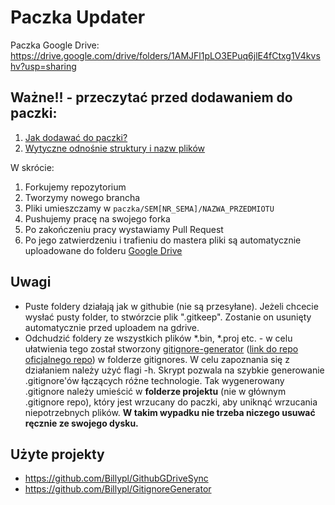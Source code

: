 # Paczka Updater

Paczka Google Drive: https://drive.google.com/drive/folders/1AMJFl1pLO3EPuq6jlE4fCtxg1V4kvshv?usp=sharing

## Ważne!! - przeczytać przed dodawaniem do paczki:
1. [Jak dodawać do paczki?](docs/udzial_w_paczce/udzial_w_paczce/udzial_w_paczce.md)  
2. [Wytyczne odnośnie struktury i nazw plików](docs/wytyczne/wytyczne.md)

W skrócie:  
1. Forkujemy repozytorium 
2. Tworzymy nowego brancha  
4. Pliki umieszczamy w `paczka/SEM[NR_SEMA]/NAZWA_PRZEDMIOTU`  
5. Pushujemy pracę na swojego forka
6. Po zakończeniu pracy wystawiamy Pull Request  
7. Po jego zatwierdzeniu i trafieniu do mastera pliki są automatycznie uploadowane do folderu [Google Drive](https://drive.google.com/drive/folders/1AMJFl1pLO3EPuq6jlE4fCtxg1V4kvshv?usp=sharing)  

## Uwagi
- Puste foldery działają jak w githubie (nie są przesyłane). Jeżeli chcecie wysłać pusty folder, to stwórzcie plik ".gitkeep". Zostanie on usunięty automatycznie przed uploadem na gdrive.  
- Odchudzić foldery ze wszystkich plików *.bin, *.proj etc. - w celu ułatwienia tego został stworzony [gitignore-generator](utility/gitignore-generator.sh) ([link do repo oficjalnego repo](https://github.com/Billypl/GitignoreGenerator)) w folderze gitignores. W celu zapoznania się z działaniem należy użyć flagi -h. Skrypt pozwala na szybkie generowanie .gitignore'ów łączących różne technologie. Tak wygenerowany .gitignore należy umieścić w **folderze projektu** (nie w głównym .gitignore repo), który jest wrzucany do paczki, aby uniknąć wrzucania niepotrzebnych plików. **W takim wypadku nie trzeba niczego usuwać ręcznie ze swojego dysku.**  

## Użyte projekty
- https://github.com/Billypl/GithubGDriveSync
- https://github.com/Billypl/GitignoreGenerator